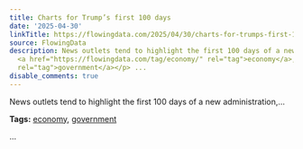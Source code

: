 ```yaml
---
title: Charts for Trump’s first 100 days
date: '2025-04-30'
linkTitle: https://flowingdata.com/2025/04/30/charts-for-trumps-first-100-days/
source: FlowingData
description: News outlets tend to highlight the first 100 days of a new administration,&#8230;<p><strong>Tags:</strong>
  <a href="https://flowingdata.com/tag/economy/" rel="tag">economy</a>, <a href="https://flowingdata.com/tag/government/"
  rel="tag">government</a></p> ...
disable_comments: true
---
```

News outlets tend to highlight the first 100 days of a new administration,&#8230;<p><strong>Tags:</strong> <a href="https://flowingdata.com/tag/economy/" rel="tag">economy</a>, <a href="https://flowingdata.com/tag/government/" rel="tag">government</a></p> ...